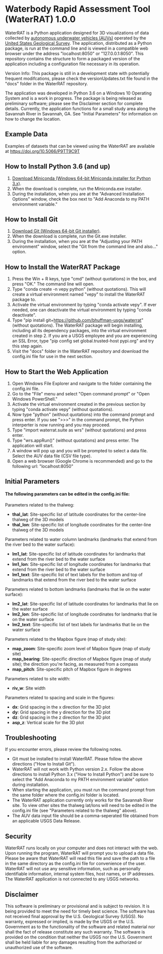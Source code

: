 Waterbody Rapid Assessment Tool (WaterRAT) 1.0.0
===============

WaterRAT is a Python application designed for 3D visualizations of data collected by [autonomous underwater vehicles (AUVs)](https://www.usgs.gov/centers/oki-water/science/autonomous-underwater-vehicles-auv?qt-science_center_objects=0#qt-science_center_objects) operated by the [United States Geological Survey](https://www.usgs.gov/). The application, distributed as a Python package, is run at the command line and is viewed in a compatible web browser under the address "localhost:8050" or "127.0.0.1:8050". This repository contains the structure to form a packaged version of the application including a configuration file necessary in its operation. 

Version Info: This package is still in a development state with potentially frequent modifcations, please check the versionUpdates.txt file found in the "docs" folder in the WaterRAT repository.

The application was developed in Python 3.6 on a Windows 10 Operating System and is a work in progress. The package is being released as preliminary software; please see the Disclaimer section for complete details. Currently, the application functions for a small study area along the Savannah River in Savannah, GA. See "Initial Parameters" for information on how to change the location.

## Example Data

Examples of datasets that can be viewed using the WaterRAT are available at https://doi.org/10.5066/P9TT9C9T

## How to Install Python 3.6 (and up)

1. [Download Miniconda (Windows 64-bit Miniconda installer for Python 3.x)](https://conda.io/en/latest/miniconda.html).
2. When the download is complete, run the Miniconda.exe installer. 
3. During the installation, when you are at the "Advanced Installation Options" window, check the box next to "Add Anaconda to my PATH environment variable." 

## How to Install Git

1. [Download Git (Windows 64-bit Git installer)](https://git-scm.com/download/win).
2. When the download is complete, run the Git.exe installer. 
3. During the installation, when you are at the "Adjusting your PATH environment" window, select the "Git from the command line and also..." option.

## How to Install the WaterRAT Package

1. Press the Win + R keys, type "cmd" (without quotations) in the box, and press "OK." The command line will open.
2. Type "conda create -n vepy python" (without quotations).  This will create a virtual environment named "vepy" to install the WaterRAT package to.
3. Activate the virtual environment by typing "conda activate vepy".  If ever needed, one can deactivate the virtual environment by typing "conda deactivate".
4. Type "pip install git+https://github.com/bhuffman-usgs/waterrat" (without quotations).  The WaterRAT package will begin installing, including all its dependency packages, into the virtual environment created in step 2.  If you are a USGS employee and you are experiencing an SSL Error, type "pip config set global.trusted-host pypi.org" and try this step again.
5. Visit the "docs" folder in the WaterRAT repository and download the config.ini file for use in the next section.

## How to Start the Web Application

1. Open Windows File Explorer and navigate to the folder containing the config.ini file.
2. Go to the "File" menu and select "Open command prompt" or "Open Windows PowerShell."
3. Activate the virtual environment created in the previous section by typing "conda activate vepy" (without quotations).
3. Now type "python" (without quotations) into the command prompt and press enter. If you see ">>>" in the command prompt, the Python interperter is now running and you may proceed.
4. Type "import waterrat.suite as wrs" (without quotations) and press enter.
5. Type "wrs.appRun()" (without quotations) and press enter. The application will start.
6. A window will pop up and you will be prompted to select a data file. Select the AUV data file (CSV file type).
7. Open a web browser (Google Chrome is recommended) and go to the following url: "localhost:8050"

## Initial Parameters

#### The following parameters can be edited in the config.ini file:

Parameters related to the thalweg:

* **thal_lat**: Site-specific list of latitude coordinates for the center-line thalweg of the 3D models
* **thal_lon**: Site-specific list of longitude coordinates for the center-line thalweg of the 3D models

Parameters related to water column landmarks (landmarks that extend from the river bed to the water surface):

* **lm1_lat**: Site-specific list of latitude coordinates for landmarks that extend from the river bed to the water surface
* **lm1_lon**: Site-specific list of longitude coordinates for landmarks that extend from the river bed to the water surface
* **lm1_text**: Site-specific list of text labels for the bottom and top of landmarks that extend from the river bed to the water surface

Parameters related to bottom landmarks (landmarks that lie on the water surface):

* **lm2_lat**: Site-specific list of latitude coordinates for landmarks that lie on the water surface
* **lm2_lon**: Site-specific list of longitude coordinates for landmarks that lie on the water surface
* **lm2_text**: Site-specific list of text labels for landmarks that lie on the water surface

Parameters related to the Mapbox figure (map of study site):

* **map_zoom**: Site-specific zoom level of Mapbox figure (map of study site)
* **map_bearing**: Site-specific direction of Mapbox figure (map of study site); the direction you're facing, as measured from a compass
* **map_pitch**: Site-specific pitch of Mapbox figure in degrees

Parameters related to site width:

* **riv_w**: Site width

Parameters related to spacing and scale in the figures:

* **dx**: Grid spacing in the x direction for the 3D plot
* **dy**: Grid spacing in the y direction for the 3D plot
* **dz**: Grid spacing in the z direction for the 3D plot
* **asp_z**: Vertical scale for the 3D plot

## Troubleshooting

If you encounter errors, please review the following notes.

*  Git must be installed to install WaterRAT. Please follow the above directions ("How to Install Git").
*  WaterRAT will not work with Python version 2.x. Follow the above directions to install Python 3.x ("How to Install Python") and be sure to select the "Add Anaconda to my PATH environment variable" option during installation. 
*  When starting the application, you must run the command prompt from the same folder where the config.ini folder is located. 
*  The WaterRAT application currently only works for the Savannah River site. To view other sites the thalweg lat/lons will need to be edited in the config.ini file (see "Parameters related to the thalweg" above).
*  The AUV data input file should be a comma-seperated file obtained from an applicable USGS Data Release.

## Security

WaterRAT runs locally on your computer and does not interact with the web. Upon running the program, WaterRAT will prompt you to upload a data file. Please be aware that WaterRAT will read this file and save the path to a file in the same directory as the config.ini file for convenience of the user. WaterRAT will not use any sensitive information, such as personally identifiable information, internal system files, host names, or IP addresses. The WaterRAT application is not connected to any USGS networks. 

## Disclaimer

This software is preliminary or provisional and is subject to revision. It is being provided to meet the need for timely best science. The software has not received final approval by the U.S. Geological Survey (USGS). No warranty, expressed or implied, is made by the USGS or the U.S. Government as to the functionality of the software and related material nor shall the fact of release constitute any such warranty. The software is provided on the condition that neither the USGS nor the U.S. Government shall be held liable for any damages resulting from the authorized or unauthorized use of the software.
